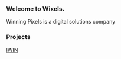 ### Welcome to Wixels.
Winning Pixels is a digital solutions company

### Projects
[IWIN](https://iwin.wixels.com)
